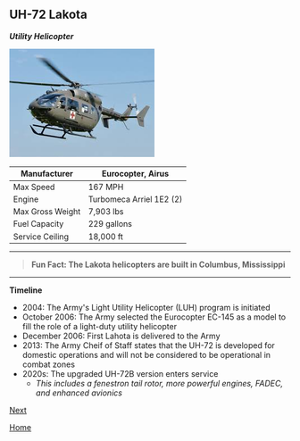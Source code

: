 ## UH-72 Lakota
_**Utility Helicopter**_

![Lakota](download-3.jpg)

| Manufacturer | Eurocopter, Airus |
| ----------- | ----------- |
|  Max Speed | 167 MPH |
| Engine |Turbomeca Arriel 1E2 (2)  |
| Max Gross Weight |  7,903 lbs |
| Fuel Capacity | 229 gallons | 
| Service Ceiling | 18,000 ft | 

---
> **Fun Fact: The Lakota helicopters are built in Columbus, Mississippi** 
---
**Timeline**
- 2004: The Army's Light Utility Helicopter (LUH) program is initiated 
- October 2006: The Army selected the Eurocopter EC-145 as a model to fill the role of a light-duty utility helicopter
- December 2006: First Lahota is delivered to the Army
- 2013: The Army Cheif of Staff states that the UH-72 is developed for domestic operations and will not be considered to be operational in combat zones 
- 2020s: The upgraded UH-72B version enters service
    - _This includes a fenestron tail rotor, more powerful engines, FADEC, and enhanced avionics_


[Next](Bell.md)

[Home](README.md)

